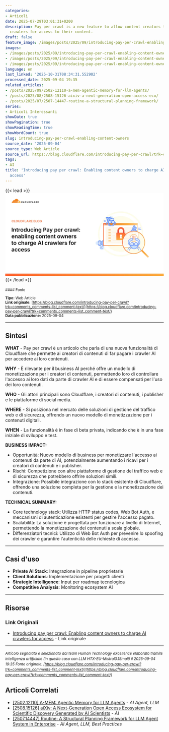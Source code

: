 ```yaml
---
categories:
- Articoli
date: 2025-07-29T03:01:31+0200
description: Pay per crawl is a new feature to allow content creators to charge AI
  crawlers for access to their content.
draft: false
feature_image: /images/posts/2025/09/introducing-pay-per-crawl-enabling-content-owners-to-charge-ai-crawlers-for-access-featured.webp
images:
- /images/posts/2025/09/introducing-pay-per-crawl-enabling-content-owners-to-charge-ai-crawlers-for-access-featured.webp
- /images/posts/2025/09/introducing-pay-per-crawl-enabling-content-owners-to-charge-ai-crawlers-for-access-2.webp
- /images/posts/2025/09/introducing-pay-per-crawl-enabling-content-owners-to-charge-ai-crawlers-for-access-5.webp
language: en
last_linked: '2025-10-31T08:34:31.552902'
processed_date: 2025-09-04 19:35
related_articles:
- /posts/2025/09/2502-12110-a-mem-agentic-memory-for-llm-agents/
- /posts/2025/08/2508-15126-aixiv-a-next-generation-open-access-eco/
- /posts/2025/07/2507-14447-routine-a-structural-planning-framework/
series:
- Articoli Interessanti
showDate: true
showPagination: true
showReadingTime: true
showWordCount: true
slug: introducing-pay-per-crawl-enabling-content-owners
source_date: '2025-09-04'
source_type: Web Article
source_url: https://blog.cloudflare.com/introducing-pay-per-crawl?trk=comments_comments-list_comment-text/
tags:
- AI
title: 'Introducing pay per crawl: Enabling content owners to charge AI crawlers for
  access'
---
```


{{< lead >}}
![Featured image](/images/posts/2025/09/introducing-pay-per-crawl-enabling-content-owners-to-charge-ai-crawlers-for-access-featured.webp)
{{< /lead >}}

<small>
#### Fonte

**Tipo:** Web Article  
**Link originale:** [https://blog.cloudflare.com/introducing-pay-per-crawl?trk=comments_comments-list_comment-text/](https://blog.cloudflare.com/introducing-pay-per-crawl?trk=comments_comments-list_comment-text/)  
**Data pubblicazione:** 2025-09-04

</small>

---

## Sintesi

**WHAT** - Pay per crawl è un articolo che parla di una nuova funzionalità di Cloudflare che permette ai creatori di contenuti di far pagare i crawler AI per accedere ai loro contenuti.

**WHY** - È rilevante per il business AI perché offre un modello di monetizzazione per i creatori di contenuti, permettendo loro di controllare l'accesso ai loro dati da parte di crawler AI e di essere compensati per l'uso dei loro contenuti.

**WHO** - Gli attori principali sono Cloudflare, i creatori di contenuti, i publisher e le piattaforme di social media.

**WHERE** - Si posiziona nel mercato delle soluzioni di gestione del traffico web e di sicurezza, offrendo un nuovo modello di monetizzazione per i contenuti digitali.

**WHEN** - La funzionalità è in fase di beta privata, indicando che è in una fase iniziale di sviluppo e test.

**BUSINESS IMPACT:**
- Opportunità: Nuovo modello di business per monetizzare l'accesso ai contenuti da parte di AI, potenzialmente aumentando i ricavi per i creatori di contenuti e i publisher.
- Rischi: Competizione con altre piattaforme di gestione del traffico web e di sicurezza che potrebbero offrire soluzioni simili.
- Integrazione: Possibile integrazione con lo stack esistente di Cloudflare, offrendo una soluzione completa per la gestione e la monetizzazione dei contenuti.

**TECHNICAL SUMMARY:**
- Core technology stack: Utilizza HTTP status codes, Web Bot Auth, e meccanismi di autenticazione esistenti per gestire l'accesso pagato.
- Scalabilità: La soluzione è progettata per funzionare a livello di Internet, permettendo la monetizzazione dei contenuti a scala globale.
- Differenziatori tecnici: Utilizzo di Web Bot Auth per prevenire lo spoofing dei crawler e garantire l'autenticità delle richieste di accesso.

---

## Casi d'uso

- **Private AI Stack**: Integrazione in pipeline proprietarie
- **Client Solutions**: Implementazione per progetti clienti
- **Strategic Intelligence**: Input per roadmap tecnologica
- **Competitive Analysis**: Monitoring ecosystem AI

---



## Risorse

### Link Originali
- [Introducing pay per crawl: Enabling content owners to charge AI crawlers for access](https://blog.cloudflare.com/introducing-pay-per-crawl?trk=comments_comments-list_comment-text/) - Link originale


---

*<small>Articolo segnalato e selezionato dal team Human Technology eXcellence elaborato tramite intelligenza artificiale (in questo caso con LLM HTX-EU-Mistral3.1Small) il 2025-09-04 19:35
Fonte originale: [https://blog.cloudflare.com/introducing-pay-per-crawl?trk=comments_comments-list_comment-text/](https://blog.cloudflare.com/introducing-pay-per-crawl?trk=comments_comments-list_comment-text/)</small>*

## Articoli Correlati

- [[2502.12110] A-MEM: Agentic Memory for LLM Agents](/posts/2025/09/2502-12110-a-mem-agentic-memory-for-llm-agents/) - *AI Agent, LLM*
- [[2508.15126] aiXiv: A Next-Generation Open Access Ecosystem for Scientific Discovery Generated by AI Scientists](/posts/2025/08/2508-15126-aixiv-a-next-generation-open-access-eco/) - *AI*
- [[2507.14447] Routine: A Structural Planning Framework for LLM Agent System in Enterprise](/posts/2025/07/2507-14447-routine-a-structural-planning-framework/) - *AI Agent, LLM, Best Practices*